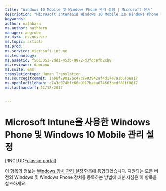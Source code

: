```yaml
---
title: "Windows 10 Mobile 및 Windows Phone 관리 설정 | Microsoft 문서"
description: "Microsoft Intune으로 Windows 10 Mobile 또는 Windows Phone 장치에 대한 MDM(모바일 장치 관리)을 설정합니다."
keywords: 
author: nathbarn
ms.author: nathbarn
manager: angrobe
ms.date: 02/08/2017
ms.topic: article
ms.prod: 
ms.service: microsoft-intune
ms.technology: 
ms.assetid: f5615051-2dd1-453b-9872-d3fdcefb2cb8
ms.reviewer: damionw
ms.suite: ems
translationtype: Human Translation
ms.sourcegitcommit: 1ab8f29012bc47ce983942af4d17e7a1b3a0ea17
ms.openlocfilehash: c743c074bfc66a9017baea674663bedf801f08f7
ms.lasthandoff: 02/18/2017


---
```



# <a name="set-up-windows-phone-and-windows-10-mobile-management-with-microsoft-intune"></a>Microsoft Intune을 사용한 Windows Phone 및 Windows 10 Mobile 관리 설정

[!INCLUDE[classic-portal](../includes/classic-portal.md)]

이 항목의 정보는 [Windows 장치 관리 설정](set-up-windows-device-management-with-microsoft-intune.md) 항목에 통합되었습니다. 지원되는 모든 버전의 Windows 및 Windows Phone 장치를 등록하는 방법에 대한 지침은 이 항목을 참조하세요.
